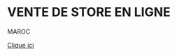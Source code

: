 <!DOCTYPE html>
<html>
  <head>
    <title>GFIAE RABAT </title>
  </head>
  <body>
    <h1>VENTE DE STORE EN LIGNE</h1>
    <p>MAROC</p>
    <a href="https://GFIAE.com">Clique ici</a>
  </body>
</html>
